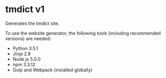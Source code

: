 # tmdict v1

Generates the tmdict site.

To use the website generator, the following tools (including recommended versions) are needed:

- Python 3.5.1
- Jinja 2.8
- Node.js 5.0.0
- npm 3.3.12
- Gulp and Webpack (installed globally)
